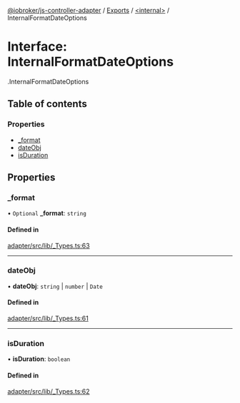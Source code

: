 [@iobroker/js-controller-adapter](../README.md) / [Exports](../modules.md) / [<internal\>](../modules/internal_.md) / InternalFormatDateOptions

# Interface: InternalFormatDateOptions

[<internal>](../modules/internal_.md).InternalFormatDateOptions

## Table of contents

### Properties

- [\_format](internal_.InternalFormatDateOptions.md#_format)
- [dateObj](internal_.InternalFormatDateOptions.md#dateobj)
- [isDuration](internal_.InternalFormatDateOptions.md#isduration)

## Properties

### \_format

• `Optional` **\_format**: `string`

#### Defined in

[adapter/src/lib/_Types.ts:63](https://github.com/ioBroker/ioBroker.js-controller/blob/0a61af83/packages/adapter/src/lib/_Types.ts#L63)

___

### dateObj

• **dateObj**: `string` \| `number` \| `Date`

#### Defined in

[adapter/src/lib/_Types.ts:61](https://github.com/ioBroker/ioBroker.js-controller/blob/0a61af83/packages/adapter/src/lib/_Types.ts#L61)

___

### isDuration

• **isDuration**: `boolean`

#### Defined in

[adapter/src/lib/_Types.ts:62](https://github.com/ioBroker/ioBroker.js-controller/blob/0a61af83/packages/adapter/src/lib/_Types.ts#L62)
